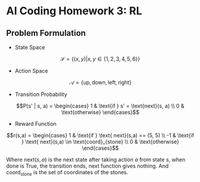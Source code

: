 # AI Coding Homework 3: RL


## Problem Formulation

- State Space 

$$\mathcal{S} = \{ (x, y) | x, y \in \{1, 2, 
3, 4, 5, 6\} \}$$

- Action Space 

$$\mathcal{A} = \{ \text{up}, \text{down}, \text{left}, \text{right} \}$$

- Transition Probability 

$$P(s' | s, a) = \begin{cases} 1 & \text{if } s' = \text{next}(s, a) \\ 0 & \text{otherwise} \end{cases}$$

- Reward Function 

$$r(s,a) = \begin{cases} 1 & \text{if } \text{ next}(s,a) == (5, 5) \\ -1 & \text{if } \text{ next}(s,a) \in \text{coord}_{stone} \\ 0 & \text{otherwise} \end{cases}$$

Where $\text{next}(s, a)$ is the next state after taking action $a$ from state $s$, when done is True, the transition ends, $\text{next function}$ gives nothing. And $\text{coord}_{stone}$ is the set of coordinates of the stones.


